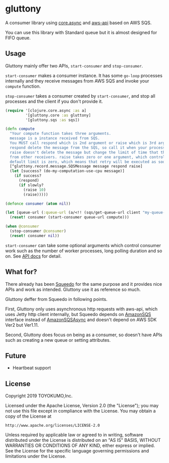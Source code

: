 # gluttony
A consumer library using [core.async](https://github.com/clojure/core.async) 
and [aws-api](https://github.com/cognitect-labs/aws-api) based on AWS SQS.

You can use this library with Standard queue but it is almost designed for FIFO queue.

## Usage
Gluttony mainly offer two APIs, `start-consumer` and `stop-consumer`.

`start-consumer` makes a consumer instance.
It has some `go-loop` processes internally and they receive messages from AWS SQS
and invoke your `compute` function.

`stop-consumer` takes a consumer created by `start-consumer`, and stop all processes and the client
if you don't provide it.

```clojure
(require '[clojure.core.async :as a]
         '[gluttony.core :as gluttony]
         '[gluttony.sqs :as sqs])

(defn compute
  "Your compute function takes three arguments.
  message is a instance received from SQS.
  You MUST call respond which is 2nd argument or raise which is 3rd argument.
  respond delete the message from the SQS, so call it when your process has done successfully.
  raise doesn't delete the message but change the limit of time that the message can be seen
  from other receivers. raise takes zero or one argument, which control the limit of time.
  default limit is zero, which means that retry will be executed as soon as possible."
  [^gluttony.record.message.SQSMessage message respond raise]
  (let [success? (do-my-computation-use-cpu message)]
    (if success?
      (respond)
      (if slowly?
        (raise 10)
        (raise)))))

(defonce consumer (atom nil))

(let [queue-url (:queue-url (a/<!! (sqs/get-queue-url client "my-queue-name")))]
  (reset! consumer (start-consumer queue-url compute)))

(when @consumer
  (stop-consumer @consumer)
  (reset! consumer nil))
```

`start-consumer` can take some optional arguments which control consumer work
such as the number of worker processes, long polling duration and so on.
See [API docs](https://cljdoc.org/d/toyokumo/gluttony/CURRENT) for detail. 

## What for?
There already has been [Squeedo](https://github.com/TheClimateCorporation/squeedo) for the same purpose
and it provides nice APIs and work as intended. Gluttony use it as reference so much.

Gluttony deffer from Squeedo in following points.

First, Gluttony only uses asynchronous http requests with aws-api, which uses Jetty http client internally, 
but Squeedo depends on [AmazonSQS](https://docs.aws.amazon.com/AWSJavaSDK/latest/javadoc/index.html) interface
instead of [AmazonSQSAsync](https://docs.aws.amazon.com/AWSJavaSDK/latest/javadoc/index.html) and 
doesn't depend on AWS SDK Ver2 but Ver1.11.

Second, Gluttony does focus on being as a consumer, so doesn't have APIs such as creating a new queue
or setting attributes.

## Future

- Heartbeat support

## License

Copyright 2019 TOYOKUMO,Inc.

Licensed under the Apache License, Version 2.0 (the "License");
you may not use this file except in compliance with the License.
You may obtain a copy of the License at

    http://www.apache.org/licenses/LICENSE-2.0

Unless required by applicable law or agreed to in writing, software
distributed under the License is distributed on an "AS IS" BASIS,
WITHOUT WARRANTIES OR CONDITIONS OF ANY KIND, either express or implied.
See the License for the specific language governing permissions and
limitations under the License.
